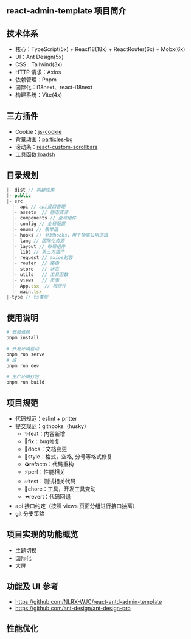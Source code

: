 ## react-admin-template 项目简介

## 技术体系

- 核心：TypeScript(5x) + React18(18x) + ReactRouter(6x) + Mobx(6x)
- UI：Ant Design(5x)
- CSS：Tailwind(3x)
- HTTP 请求：Axios
- 依赖管理：Pnpm
- 国际化：i18next、react-i18next
- 构建系统：Vite(4x)

## 三方插件

- Cookie：[js-cookie](https://github.com/js-cookie/js-cookie)
- 背景动画：[particles-bg](https://github.com/lindelof/particles-bg)
- 滚动条：[react-custom-scrollbars](https://github.com/malte-wessel/react-custom-scrollbars)
- 工具函数:[loadsh](https://www.lodashjs.com/)

## 目录规划

```js
|- dist // 构建成果
|- public
|- src
  |- api // api接口管理
  |- assets  // 静态资源
  |- components // 全局组件
  |- config // 全局配置
  |- enums // 枚举值
  |- hooks // 全局hooks，用于抽离公用逻辑
  |- lang // 国际化资源
  |- layout // 布局组件
  |- libs // 第三方插件
  |- request // axios封装
  |- router  // 路由
  |- store   // 状态
  |- utils   // 工具函数
  |- views   // 页面
  |- App.tsx  // 根组件
  |- main.tsx
|-type // ts类型
```

## 使用说明

```bash
# 安装依赖
pnpm install

# 开发环境启动
pnpm run serve
# 或
pnpm run dev

# 生产环境打包
pnpm run build

```

## 项目规范

- 代码规范：eslint + pritter
- 提交规范：githooks（husky）
  - ✨feat：内容新增
  - 🐛fix：bug修复
  - 📝docs：文档变更
  - 💄style：格式，空格, 分号等格式修复
  - ♻️refacto：代码重构
  - ⚡️perf：性能相关
  - ✅test：测试相关代码
  - 🔧chore：工具，开发工具变动
  - ⏪revert：代码回退
- api 接口约定（按照 views 页面分组进行接口抽离）
- git 分支策略

## 项目实现的功能概览

- 主题切换
- 国际化
- 大屏

## 功能及 UI 参考

- https://github.com/NLRX-WJC/react-antd-admin-template
- https://github.com/ant-design/ant-design-pro

## 性能优化
